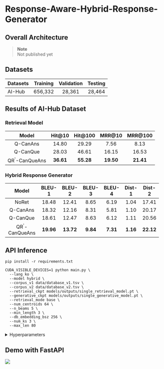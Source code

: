 # Response-Aware-Hybrid-Response-Generator


## Overall Architecture
> **Note** <br>
> Not published yet

## Datasets
| Datasets                  | Training | Validation | Testing |
|----------|:----:|:----:|:----:|
| AI-Hub | 656,332 | 28,361 | 28,464 |

## Results of AI-Hub Dataset
### Retrieval Model
|Model|Hit@10|Hit@100|MRR@10|MRR@100|
|:----------:|:----:|:----:|:----:|:----:|
|Q-CanAns|14.80|29.29|7.56|8.13|
|Q-CanQue|28.03|46.61|16.15|16.53|
|QR<sup>\'</sup>-CanQueAns|**36.61**|**55.28**|**19.50**|**21.41**|

### Hybrid Response Generator
|Model|BLEU-1|BLEU-2|BLEU-3|BLEU-4|Dist-1|Dist-2|
|:----------:|:----:|:----:|:----:|:----:|:----:|:----:|
|NoRet|18.48|12.41|8.65|6.19|1.04|17.41|
|Q-CanAns|18.32|12.16|8.31|5.81|1.10|20.17|
|Q-CanQue|18.61|12.47|8.63|6.12|1.11|20.56|
|QR<sup>\'</sup>-CanQueAns|**19.96**|**13.72**|**9.84**|**7.31**|**1.16**|**22.12**|

## API Inference
```
pip install -r requirements.txt
```
```
CUDA_VISIBLE_DEVICES=1 python main.py \
  --lang ko \
  --model hybrid \
  --corpus_v1 data/database_v1.tsv \
  --corpus_v2 data/database_v2.tsv \
  --retrieval_ckpt models/outputs/single_retrieval_model.pt \
  --generative_ckpt models/outputs/single_generative_model.pt \
  --retrieval_mode base \
  --num_centroids 64 \
  --n_beams 5 \
  --min_length 3 \
  --db_embedding_bsz 256 \
  --num_ks 3 \
  --max_len 80 
```
<details>
<summary>Hyperparameters</summary>
<div markdown="1">

> - end_command: user inference시 대화 중단을 위한 command key <br>
> - num_ks: 사용할 retrieved response 개수
> - ret_max_len: 검색시 최대 token 개수
> - mips: True는 maximum inner product 계산, False는 FAISS Lib 사용
> - num_centroids: FAISS centroids 개수
> - n_beams: 디코딩시 beam 개수
> - min_length: 디코딩시 출력 최소 token 개수
> - retrieval_ckpt: 검색 모델 checkpoint 위치
> - generative_ckpt: 생성 모델 checkpoint 위치

</div>
</details>

## Demo with FastAPI
<img src = "https://user-images.githubusercontent.com/55969260/200460525-ac04b760-0b66-4371-84f5-d82f15d1b1e6.gif"> <br>
